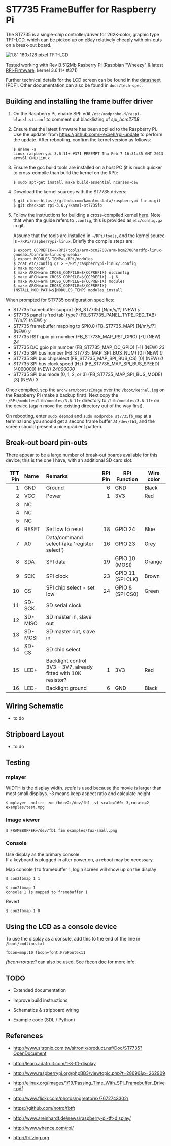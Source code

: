 ST7735 FrameBuffer for Raspberry Pi
===================================

The ST7735 is a single-chip controller/driver for 262K-color, graphic type 
TFT-LCD, which can be picked up on eBay relatively cheaply with pin-outs on
a break-out board.

![1.8" 160x128 pixel TFT-LCD](http://www.adafruit.com/adablog/wp-content/uploads/2011/12/window-57.jpg)

Tested working with Rev B 512Mb Rasberry Pi (Raspbian "Wheezy" & latest [RPi-Firmware](https://github.com/Hexxeh/rpi-update), 
kernel 3.6.11+ #371)

Further technical details for the LCD screen can be found in the 
[datasheet](https://raw.github.com/rm-hull/st7735-fb/master/doc/tech-spec/datasheet.pdf) [PDF]. Other documentation
can also be found in `docs/tech-spec`.

Building and installing the frame buffer driver
-----------------------------------------------
1. On the Raspberry Pi, enable SPI: edit `/etc/modprobe.d/raspi-blacklist.conf`
   to comment out blacklisting of _spi_bcm2708_.

2. Ensure that the latest firmware has been applied to the Raspberry Pi. Use the updater from
   https://github.com/Hexxeh/rpi-update to perform the update. After rebooting, confirm the
   kernel version as follows:

      ```
      $ uname -a
      Linux raspberrypi 3.6.11+ #371 PREEMPT Thu Feb 7 16:31:35 GMT 2013 armv6l GNU/Linux
      ```

3. Ensure the gcc build tools are installed on a host PC (it is much
   quicker to cross-compile than build the kernel on the RPi): 

      ```
      $ sudo apt-get install make build-essential ncurses-dev
      ```
4. Download the kernel sources with the ST7735 drivers:

    ```
    $ git clone https://github.com/kamalmostafa/raspberrypi-linux.git
    $ git checkout rpi-3.6.y+kamal-st7735fb
    ```

5. Follow the instructions for building a cross-compiled kernel [here](http://elinux.org/RPi_Kernel_Compilation).
   Note that when the guide refers to `.config`, this is provided as `etc/config.gz` in git.

   Assume that the tools are installed in `~/RPi/tools`, and the kernel source is `~/RPi/raspberrypi-linux`. 
   Briefly the compile steps are: 

    ```
    $ export CCPREFIX=~/RPi/tools/arm-bcm2708/arm-bcm2708hardfp-linux-gnueabi/bin/arm-linux-gnueabi-
    $ export MODULES_TEMP=~/RPi/modules
    $ zcat etc/config.gz > ~/RPi/raspberrypi-linux/.config
    $ make mproper
    $ make ARCH=arm CROSS_COMPILE=${CCPREFIX} oldconfig
    $ make ARCH=arm CROSS_COMPILE=${CCPREFIX} -j 6
    $ make ARCH=arm CROSS_COMPILE=${CCPREFIX} modules 
    $ make ARCH=arm CROSS_COMPILE=${CCPREFIX} INSTALL_MOD_PATH=${MODULES_TEMP} modules_install
    ```

When prompted for ST7735 configuration specifics:

- ST7735 framebuffer support (FB_ST7735) [N/m/y/?] (NEW) *y*
- ST7735 panel is ‘red tab’ type? (FB_ST7735_PANEL_TYPE_RED_TAB) [Y/n/?] (NEW) *y*
- ST7735 framebuffer mapping to SPI0.0 (FB_ST7735_MAP) [N/m/y/?] (NEW) *y*
- ST7735 RST gpio pin number (FB_ST7735_MAP_RST_GPIO) [-1] (NEW) *24*
- ST7735 D/C gpio pin number (FB_ST7735_MAP_DC_GPIO) [-1] (NEW) *23*
- ST7735 SPI bus number (FB_ST7735_MAP_SPI_BUS_NUM) [0] (NEW) *0*
- ST7735 SPI bus chipselect (FB_ST7735_MAP_SPI_BUS_CS) [0] (NEW) *0*
- ST7735 SPI bus clock speed (Hz) (FB_ST7735_MAP_SPI_BUS_SPEED) [4000000] (NEW) *24000000*
- ST7735 SPI bus mode (0, 1, 2, or 3) (FB_ST7735_MAP_SPI_BUS_MODE) [3] (NEW) *3*

Once compiled, scp the `arch/arm/boot/zImage` over the `/boot/kernel.img` on the Raspberry Pi (make a backup first). 
Next copy the `~/RPi/modules/lib/modules/3.6.11+` directory to `/lib/modules/3.6.11+` on the device (again move the
existing directory out of the way first).

On rebooting, enter `sudo depmod` and `sudo modprobe st7735fb_map` at a terminal and you should get a second frame 
buffer at `/dev/fb1`, and the screen should present a nice gradient pattern. 

Break-out board pin-outs
------------------------
There appear to be a large number of break-out boards available for this device; this is the one 
I have, with an additional SD card slot:

| TFT Pin | Name | Remarks | RPi Pin | RPi Function | Wire color |
|--------:|:-----|:--------|--------:|--------------|------------|
| 1 | GND | Ground | 6 | GND | Black |
| 2 | VCC | Power | 1 | 3V3 | Red |
| 3 | NC | | | | |
| 4 | NC | | | | |
| 5 | NC | | | | |
| 6 | RESET | Set low to reset | 18 | GPIO 24 | Blue |
| 7 | A0 | Data/command select (aka 'register select') | 16 | GPIO 23 | Grey |
| 8 | SDA | SPI data | 19 | GPIO 10 (MOSI) | Orange |
| 9 | SCK | SPI clock | 23 | GPIO 11 (SPI CLK) | Brown |
| 10 | CS | SPI chip select - set low | 24 | GPIO 8 (SPI CS0) | Green |
| 11 | SD-SCK | SD serial clock | | ||
| 12 | SD-MISO | SD master in, slave out | | ||
| 13 | SD-MOSI | SD master out, slave in | | ||
| 14 | SD-CS | SD chip select | | ||
| 15 | LED+ | Backlight control 3V3 - 3V7, already fitted with 10K resistor? | 1 | 3V3 | Red |
| 16 | LED- | Backlight ground | 6 | GND | Black |

Wiring Schematic
----------------
- to do

Stripboard Layout
-----------------
- to do

Testing
-------
### mplayer
WIDTH is the display width. _scale_ is used because the movie is larger than most small displays. -3 means keep aspect ratio and calculate height.

    $ mplayer -nolirc -vo fbdev2:/dev/fb1 -vf scale=160:-3,rotate=2 examples/test.mpg

### Image viewer

    $ FRAMEBUFFER=/dev/fb1 fim examples/Tux-small.png

### Console
Use display as the primary console.  
If a keyboard is plugged in after power on, a reboot may be necessary.

Map console 1 to framebuffer 1, login screen will show up on the display

    $ con2fbmap 1 1

    $ con2fbmap 1
    console 1 is mapped to framebuffer 1

Revert

    $ con2fbmap 1 0

Using the LCD as a console device
---------------------------------
To use the display as a console, add this to the end of the line in `/boot/cmdline.txt`

    fbcon=map:10 fbcon=font:ProFont6x11

*fbcon=rotate:1* can also be used. See
[fbcon doc](http://www.mjmwired.net/kernel/Documentation/fb/fbcon.txt#72)
for more info.

TODO
----
* Extended documentation

* Improve build instructions

* Schematics & stripboard wiring

* Example code (SDL / Python)

References
----------
* http://www.sitronix.com.tw/sitronix/product.nsf/Doc/ST7735?OpenDocument

* http://learn.adafruit.com/1-8-tft-display

* http://www.raspberrypi.org/phpBB3/viewtopic.php?t=28696&p=262909

* http://elinux.org/images/1/19/Passing_Time_With_SPI_Framebuffer_Driver.pdf

* http://www.flickr.com/photos/ngreatorex/7672743302/

* https://github.com/notro/fbtft

* http://www.areinhardt.de/news/raspberry-pi-tft-display/

* http://www.whence.com/rpi/

* http://fritzing.org
